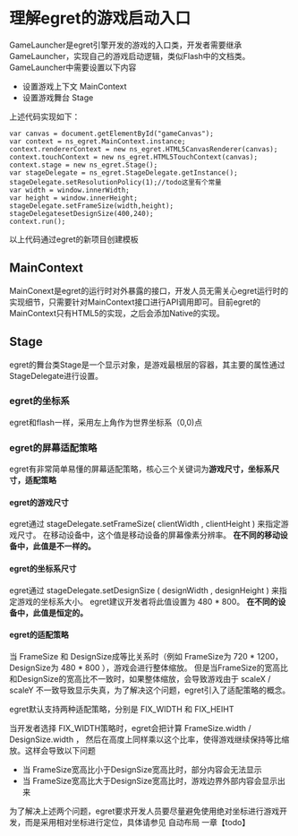 理解egret的游戏启动入口
==========================
GameLauncher是egret引擎开发的游戏的入口类，开发者需要继承GameLauncher，实现自己的游戏启动逻辑，类似Flash中的文档类。
GameLauncher中需要设置以下内容
* 设置游戏上下文 MainContext
* 设置游戏舞台 Stage

上述代码实现如下：
```
var canvas = document.getElementById("gameCanvas");
var context = ns_egret.MainContext.instance;
context.rendererContext = new ns_egret.HTML5CanvasRenderer(canvas);
context.touchContext = new ns_egret.HTML5TouchContext(canvas);
context.stage = new ns_egret.Stage();
var stageDelegate = ns_egret.StageDelegate.getInstance();
stageDelegate.setResolutionPolicy(1);//todo这里有个常量
var width = window.innerWidth;
var height = window.innerHeight;
stageDelegate.setFrameSize(width,height);
stageDelegatesetDesignSize(400,240);
context.run();
```
以上代码通过egret的新项目创建模板

MainContext
-------------------------

MainConext是egret的运行时对外暴露的接口，开发人员无需关心egret运行时的实现细节，只需要针对MainContext接口进行API调用即可。目前egret的MainContext只有HTML5的实现，之后会添加Native的实现。



Stage
-------------------------
egret的舞台类Stage是一个显示对象，是游戏最根层的容器，其主要的属性通过StageDelegate进行设置。

### egret的坐标系

egret和flash一样，采用左上角作为世界坐标系（0,0)点

### egret的屏幕适配策略


egret有非常简单易懂的屏幕适配策略，核心三个关键词为**游戏尺寸，坐标系尺寸，适配策略**
#### egret的游戏尺寸
egret通过 stageDelegate.setFrameSize( clientWidth , clientHeight ) 来指定游戏尺寸。
在移动设备中，这个值是移动设备的屏幕像素分辨率。
**在不同的移动设备中，此值是不一样的。**

#### egret的坐标系尺寸
egret通过 stageDelegate.setDesignSize ( designWidth , designHeight ) 来指定游戏的坐标系大小。
egret建议开发者将此值设置为 480 * 800。
**在不同的设备中，此值是恒定的。**

#### egret的适配策略
当 FrameSize 和 DesignSize成等比关系时（例如 FrameSize为 720 * 1200，DesignSize为 480 * 800 ），游戏会进行整体缩放。
但是当FrameSize的宽高比和DesignSize的宽高比不一致时，如果整体缩放，会导致游戏由于 scaleX / scaleY 不一致导致显示失真，为了解决这个问题，egret引入了适配策略的概念。

egret默认支持两种适配策略，分别是 FIX\_WIDTH 和 FIX\_HEIHT

当开发者选择 FIX\_WIDTH策略时，egret会把计算 FrameSize.width / DesignSize.width ， 然后在高度上同样乘以这个比率，使得游戏继续保持等比缩放。这样会导致以下问题
* 当 FrameSize宽高比小于DesignSize宽高比时，部分内容会无法显示
* 当 FrameSize宽高比大于DesignSize宽高比时，游戏边界外部内容会显示出来

为了解决上述两个问题，egret要求开发人员要尽量避免使用绝对坐标进行游戏开发，而是采用相对坐标进行定位，具体请参见 自动布局 一章【todo】

